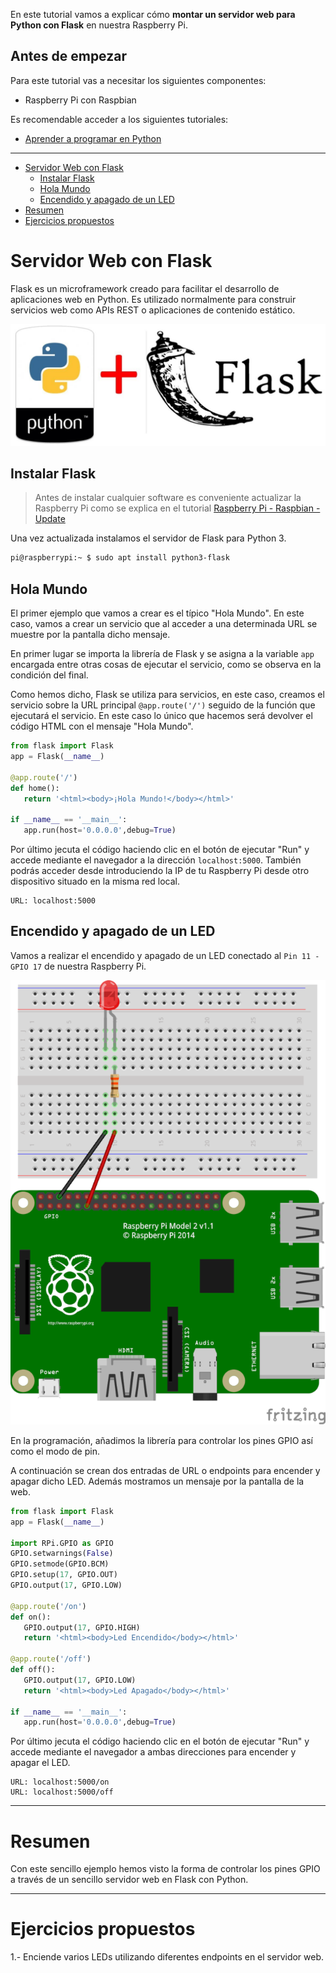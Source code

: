 En este tutorial vamos a explicar cómo **montar un servidor web para Python con Flask** en nuestra Raspberry Pi.

## Antes de empezar

Para este tutorial vas a necesitar los siguientes componentes:

- Raspberry Pi con Raspbian

Es recomendable acceder a los siguientes tutoriales:

- [Aprender a programar en Python]([nodemcu-esp8266](https://www.aprendeprogramando.es/cursos-online/python))


---

<div class="toc">

- [Servidor Web con Flask](#servidor-web-con-flask)
  - [Instalar Flask](#instalar-flask)
  - [Hola Mundo](#hola-mundo)
  - [Encendido y apagado de un LED](#encendido-y-apagado-de-un-led)
- [Resumen](#resumen)
- [Ejercicios propuestos](#ejercicios-propuestos)

</div>

# Servidor Web con Flask

Flask es un microframework creado para facilitar el desarrollo de aplicaciones web en Python. Es utilizado normalmente para construir servicios web como APIs REST o aplicaciones de contenido estático.

![](img/flask.png)

## Instalar Flask

> Antes de instalar cualquier software es conveniente actualizar la Raspberry Pi como se explica en el tutorial [Raspberry Pi - Raspbian - Update](raspberry_pi-raspbian-update)

Una vez actualizada instalamos el servidor de Flask para Python 3.

```sh
pi@raspberrypi:~ $ sudo apt install python3-flask
```

## Hola Mundo

El primer ejemplo que vamos a crear es el típico "Hola Mundo". En este caso, vamos a crear un servicio que al acceder a una determinada URL se muestre por la pantalla dicho mensaje.

En primer lugar se importa la librería de Flask y se asigna a la variable `app` encargada entre otras cosas de ejecutar el servicio, como se observa en la condición del final.

Como hemos dicho, Flask se utiliza para servicios, en este caso, creamos el servicio sobre la URL principal `@app.route('/')` seguido de la función que ejecutará el servicio. En este caso lo único que hacemos será devolver el código HTML con el mensaje "Hola Mundo".

```python
from flask import Flask
app = Flask(__name__)

@app.route('/')
def home():
   return '<html><body>¡Hola Mundo!</body></html>'

if __name__ == '__main__':
   app.run(host='0.0.0.0',debug=True)
```

Por último jecuta el código haciendo clic en el botón de ejecutar "Run" y accede mediante el navegador a la dirección `localhost:5000`. También podrás acceder desde introduciendo la IP de tu Raspberry Pi desde otro dispositivo situado en la misma red local.

```
URL: localhost:5000
```

## Encendido y apagado de un LED

Vamos a realizar el encendido y apagado de un LED conectado al `Pin 11 - GPIO 17` de nuestra Raspberry Pi.

![](img/led-fritzing.png)

En la programación, añadimos la librería para controlar los pines GPIO así como el modo de pin.

A continuación se crean dos entradas de URL o endpoints para encender y apagar dicho LED. Además mostramos un mensaje por la pantalla de la web.

```python
from flask import Flask
app = Flask(__name__)

import RPi.GPIO as GPIO
GPIO.setwarnings(False)
GPIO.setmode(GPIO.BCM)
GPIO.setup(17, GPIO.OUT)
GPIO.output(17, GPIO.LOW)

@app.route('/on')
def on():
   GPIO.output(17, GPIO.HIGH)
   return '<html><body>Led Encendido</body></html>'

@app.route('/off')
def off():
   GPIO.output(17, GPIO.LOW)
   return '<html><body>Led Apagado</body></html>'

if __name__ == '__main__':
   app.run(host='0.0.0.0',debug=True)
```

Por último jecuta el código haciendo clic en el botón de ejecutar "Run" y accede mediante el navegador a ambas direcciones para encender y apagar el LED.

```
URL: localhost:5000/on
URL: localhost:5000/off
```

---

# Resumen

Con este sencillo ejemplo hemos visto la forma de controlar los pines GPIO a través de un sencillo servidor web en Flask con Python.

---

# Ejercicios propuestos

1.- Enciende varios LEDs utilizando diferentes endpoints en el servidor web.

